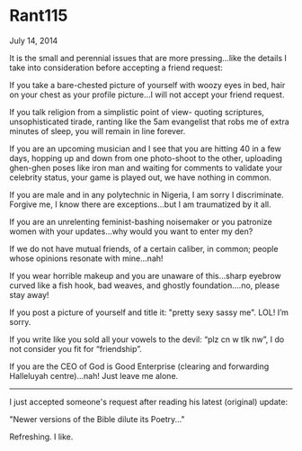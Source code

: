 # Rant115


July 14, 2014

It is the small and perennial issues that are more pressing…like the details I take into consideration before accepting a friend request:

If you take a bare-chested picture of yourself with woozy eyes in bed, hair on your chest as your profile picture…I will not accept your friend request.

If you talk religion from a simplistic point of view- quoting scriptures, unsophisticated tirade, ranting like the 5am evangelist that robs me of extra minutes of sleep, you will remain in line forever.

If you are an upcoming musician and I see that you are hitting 40 in a few days, hopping up and down from one photo-shoot to the other, uploading ghen-ghen poses like iron man and waiting for comments to validate your celebrity status, your game is played out, we have nothing in common.

If you are male and in any polytechnic in Nigeria, I am sorry I discriminate. Forgive me, I know there are exceptions…but I am traumatized by it all.  

If you are an unrelenting feminist-bashing noisemaker or you patronize women with your updates…why would you want to enter my den?

If we do not have mutual friends, of a certain caliber, in common; people whose opinions resonate with mine…nah!

If you wear horrible makeup and you are unaware of this…sharp eyebrow curved like a fish hook, bad weaves, and ghostly foundation….no, please stay away!

If you post a picture of yourself and title it: "pretty sexy sassy me". LOL! I’m sorry.

If you write like you sold all your vowels to the devil: “plz cn w tlk nw”, I do not consider you fit for “friendship”.

If you are the CEO of God is Good Enterprise (clearing and forwarding Halleluyah centre)…nah! Just leave me alone.

***

I just accepted someone's request after reading his latest (original) update:

"Newer versions of the Bible dilute its Poetry..."

Refreshing. I like.